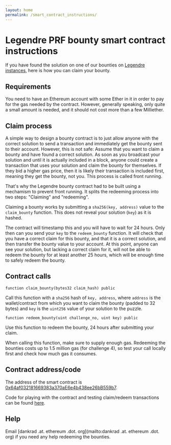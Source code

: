 ```yaml
---
layout: home
permalink: /smart_contract_instructions/
---
```


# Legendre PRF bounty smart contract instructions

If you have found the solution on one of our bounties on [Legendre instances](bountyinstances), here is how you can claim your bounty.

## Requirements

You need to have an Ethereum account with some Ether in it in order to pay for the gas needed by the contract. However, generally speaking, only quite a small amount is needed, and it should not cost more than a few Milliether.

## Claim process

A simple way to design a bounty contract is to just allow anyone with the correct solution to send a transaction and immediately get the bounty sent to their account. However, this is not safe: Assume that you want to claim a bounty and have found a correct solution. As soon as you broadcast your solution and until it is actually included in a block, anyone could create a transaction that uses your solution and claim the bounty for themselves. If they bid a higher gas price, then it is likely their transaction is included first, meaning they get the bounty, not you. This process is called front running.

That's why the Legendre bounty contract had to be built using a mechamism to prevent front running. It splits the redeeming process into two steps: "Claiming" and "redeeming".

Claiming a bounty works by submitting a ```sha256(key, address)``` value to the ```claim_bounty``` function. This does not reveal your solution (```key```) as it is hashed.

The contract will timestamp this and you will have to wait for 24 hours. Only then can you send your ```key``` to the ```redeem_bounty``` function. It will check that you have a correct claim for this bounty, and that it is a correct solution, and then transfer the bounty value to your account. At this point, anyone can see your solution, but lacking a correct claim for it, will not be able to redeem the bounty for at least another 25 hours, which will be enough time to safely redeem the bounty.

## Contract calls

```function claim_bounty(bytes32 claim_hash) public```

Call this function with a ```sha256``` hash of ```key, address```, where ```address``` is the wallet/contract from which you want to claim the bounty (padded to 32 bytes) and ```key``` is the ```uint256``` value of your solution to the puzzle.

```function redeem_bounty(uint challenge_no, uint key) public```

Use this function to redeem the bounty, 24 hours after submitting your claim.

When calling this function, make sure to supply enough gas. Redeeming the bounties costs up to 1.5 million gas (for challenge 4), so test your call locally first and check how much gas it consumes.

## Contract address/code

The address of the smart contract is [0x64af032181669383a370aE6e4b438ee26bB559b7](https://etherscan.io/address/0x64af032181669383a370ae6e4b438ee26bb559b7).

Code for playing with the contract and testing claim/redeem transactions can be found [here](https://github.com/dankrad/Legendre-bounty).

## Help

Email [dankrad .at. ethereum .dot. org](mailto:dankrad .at. ethereum .dot. org) if you need any help redeeming the bounties.